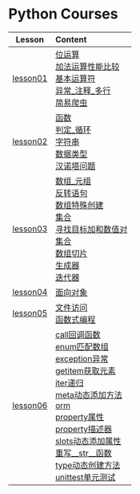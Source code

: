 # Python Courses
Lesson         |Content        
|:-:|:-|
|[lesson01](./1.基础入门/lesson01)  |[位运算](./1.基础入门/lesson01/%E4%BD%8D%E8%BD%AC%E6%8D%A2.py)<br>[加法运算性能比较](./1.基础入门/lesson01/%E5%8A%A0%E6%B3%95%E8%BF%90%E7%AE%97%E6%80%A7%E8%83%BD%E6%AF%94%E8%BE%83.py)<br>[基本运算符](./1.基础入门/lesson01/%E5%9F%BA%E6%9C%AC%E8%BF%90%E7%AE%97%E7%AC%A6.py)<br>[异常_注释_多行](./1.基础入门/lesson01/%E5%BC%82%E5%B8%B8_%E6%B3%A8%E9%87%8A_%E5%A4%9A%E8%A1%8C.py)<br>[简易爬虫](./1.基础入门/lesson01/%E7%AE%80%E6%98%93%E7%88%AC%E8%99%AB.py)|
|[lesson02](./1.基础入门/lesson02)|[函数](./1.基础入门/lesson02/%E5%87%BD%E6%95%B0.py)<br>[判定_循环](./1.基础入门/lesson02/%E5%88%A4%E5%AE%9A_%E5%BE%AA%E7%8E%AF.py)<br>[字符串](./1.基础入门/lesson02/%E5%AD%97%E7%AC%A6%E4%B8%B2.py)<br>[数据类型](./1.基础入门/lesson02/%E6%95%B0%E6%8D%AE%E7%B1%BB%E5%9E%8B.py)<br>[汉诺塔问题](./1.基础入门/lesson02/%E6%B1%89%E8%AF%BA%E5%A1%94%E9%97%AE%E9%A2%98.py)|
|[lesson03](./1.基础入门/lesson03)|[数组_元组](./1.基础入门/lesson03/list_tuple.py)<br>[反转语句](./1.基础入门/lesson03/reverse_by_word.py)<br>[数组特殊创建](./1.基础入门/lesson03/comprehension.py)<br>[集合](./1.基础入门/lesson03/set.py)<br>[寻找目标加和数值对](./1.基础入门/lesson03/two_sum.py)<br>[集合](./1.基础入门/lesson03/set.py)<br>[数组切片](./1.基础入门/lesson03/slice.py)<br>[生成器](./1.基础入门/lesson03/generator.py)<br>[迭代器](./1.基础入门/lesson03/iter.py)|
|[lesson04](./1.基础入门/lesson04)|[面向对象](./1.基础入门/lesson04/%E9%9D%A2%E5%90%91%E5%AF%B9%E8%B1%A1.py)|
|[lesson05](./1.基础入门/lesson05)|[文件访问](./1.基础入门/lesson05/%E6%96%87%E4%BB%B6%E8%AE%BF%E9%97%AE.py)<br>[函数式编程](./1.基础入门/lesson05/%E5%87%BD%E6%95%B0%E5%BC%8F%E7%BC%96%E7%A8%8B.py)|
|[lesson06](./1.基础入门/lesson06)|[call回调函数](./1.基础入门/lesson06/call.py)<br>[enum匹配数组](./1.基础入门/lesson06/enum.py)<br>[exception异常](./1.基础入门/lesson06/exception.py)<br>[getitem获取元素](./1.基础入门/lesson06/getitem.py)<br>[iter递归](./1.基础入门/lesson06/iter.py)<br>[meta动态添加方法](./1.基础入门/lesson06/meta.py)<br>[orm](./1.基础入门/lesson06/orm.py)<br>[property属性](./1.基础入门/lesson06/property.py)<br>[property描述器](./1.基础入门/lesson06/property_imp.py)<br>[slots动态添加属性](./1.基础入门/lesson06/slots.py)<br>[重写__str__函数](./1.基础入门/lesson06/str.py)<br>[type动态创建方法](./1.基础入门/lesson06/type.py)<br>[unittest单元测试](./1.基础入门/lesson06/unittest.py)|
